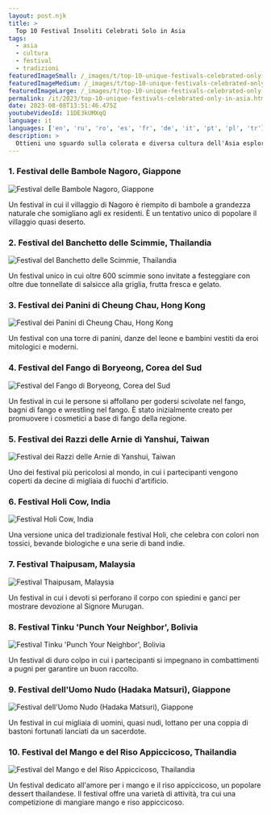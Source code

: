 ```yaml
---
layout: post.njk
title: >
  Top 10 Festival Insoliti Celebrati Solo in Asia
tags:
  - asia
  - cultura
  - festival
  - tradizioni
featuredImageSmall: /_images/t/top-10-unique-festivals-celebrated-only-in-asia-cover-it-small.webp
featuredImageMedium: /_images/t/top-10-unique-festivals-celebrated-only-in-asia-cover-it-medium.webp
featuredImageLarge: /_images/t/top-10-unique-festivals-celebrated-only-in-asia-cover-it-large.webp
permalink: /it/2023/top-10-unique-festivals-celebrated-only-in-asia.html
date: 2023-08-08T13:51:46.475Z
youtubeVideoId: 11DE3kUMXqQ
language: it
languages: ['en', 'ru', 'ro', 'es', 'fr', 'de', 'it', 'pt', 'pl', 'tr']
description: >
  Ottieni uno sguardo sulla colorata e diversa cultura dell'Asia esplorando i 10 festival più insoliti che vengono celebrati solo in questo continente. Vivi le eccentricità, le tradizioni e l'incredibile spirito dei paesi asiatici attraverso queste celebrazioni uniche.
---
```


### 1. Festival delle Bambole Nagoro, Giappone

![Festival delle Bambole Nagoro, Giappone](/_images/7/724f1534abca248a4a54d7bb0376becd-medium.webp)

Un festival in cui il villaggio di Nagoro è riempito di bambole a grandezza naturale che somigliano agli ex residenti. È un tentativo unico di popolare il villaggio quasi deserto.

### 2. Festival del Banchetto delle Scimmie, Thailandia

![Festival del Banchetto delle Scimmie, Thailandia](/_images/e/e40c17ad9111692a9528abc4f3ae450f-medium.webp)

Un festival unico in cui oltre 600 scimmie sono invitate a festeggiare con oltre due tonnellate di salsicce alla griglia, frutta fresca e gelato.

### 3. Festival dei Panini di Cheung Chau, Hong Kong

![Festival dei Panini di Cheung Chau, Hong Kong](/_images/c/c61918f480b5c05b85bee35e5e9274d0-medium.webp)

Un festival con una torre di panini, danze del leone e bambini vestiti da eroi mitologici e moderni.

### 4. Festival del Fango di Boryeong, Corea del Sud

![Festival del Fango di Boryeong, Corea del Sud](/_images/0/0eea3beb9854a724c6ca11fc9b3e0e85-medium.webp)

Un festival in cui le persone si affollano per godersi scivolate nel fango, bagni di fango e wrestling nel fango. È stato inizialmente creato per promuovere i cosmetici a base di fango della regione.

### 5. Festival dei Razzi delle Arnie di Yanshui, Taiwan

![Festival dei Razzi delle Arnie di Yanshui, Taiwan](/_images/7/7bc71e6c0272eb9b5debc64abbec3440-medium.webp)

Uno dei festival più pericolosi al mondo, in cui i partecipanti vengono coperti da decine di migliaia di fuochi d'artificio.

### 6. Festival Holi Cow, India

![Festival Holi Cow, India](/_images/1/13ed8b45ff0d73323e8f51dcef175e2e-medium.webp)

Una versione unica del tradizionale festival Holi, che celebra con colori non tossici, bevande biologiche e una serie di band indie.

### 7. Festival Thaipusam, Malaysia

![Festival Thaipusam, Malaysia](/_images/e/e7a703ff6e25964b7048061e636e87d1-medium.webp)

Un festival in cui i devoti si perforano il corpo con spiedini e ganci per mostrare devozione al Signore Murugan.

### 8. Festival Tinku 'Punch Your Neighbor', Bolivia

![Festival Tinku 'Punch Your Neighbor', Bolivia](/_images/0/0844a5add19c1ab3f529816b9fddbcf9-medium.webp)

Un festival di duro colpo in cui i partecipanti si impegnano in combattimenti a pugni per garantire un buon raccolto.

### 9. Festival dell'Uomo Nudo (Hadaka Matsuri), Giappone

![Festival dell'Uomo Nudo (Hadaka Matsuri), Giappone](/_images/9/99847bff5b3b74d7fbe5f00cf8ca34f9-medium.webp)

Un festival in cui migliaia di uomini, quasi nudi, lottano per una coppia di bastoni fortunati lanciati da un sacerdote.

### 10. Festival del Mango e del Riso Appiccicoso, Thailandia

![Festival del Mango e del Riso Appiccicoso, Thailandia](/_images/3/3b2ba7de90675538e144ed0379b34797-medium.webp)

Un festival dedicato all'amore per i mango e il riso appiccicoso, un popolare dessert thailandese. Il festival offre una varietà di attività, tra cui una competizione di mangiare mango e riso appiccicoso.

